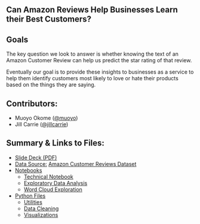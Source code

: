 ## Can Amazon Reviews Help Businesses Learn their Best Customers? 

## Goals


The key question we look to answer is whether knowing the text of an Amazon Customer Review can help us predict the star rating of that review.

Eventually our goal is to provide these insights to businesses as a service to help them identify customers most likely to love or hate their products based on the things they are saying.


## Contributors:
 - Muoyo Okome ([@muoyo](https://github.com/muoyo/))
 - Jill Carrie ([@jillcarrie](https://github.com/jillcarrie/))

## Summary & Links to Files:
- [Slide Deck (PDF)](presentation/amazon.pdf)
- [Data Source:](https://registry.opendata.aws/amazon-reviews/) [Amazon Customer Reviews Dataset](https://registry.opendata.aws/amazon-reviews/)
- [Notebooks](notebooks/)
    - [Technical Notebook](notebooks/amazon.ipynb)
    - [Exploratory Data Analysis](notebooks/amazon_eda.ipynb)
    - [Word Cloud Exploration](notebooks/wordcloud.ipynb)
- [Python Files](python_files/)
    - [Utilities](python_files/utils.py)
    - [Data Cleaning](python_files/data_cleaning.py)
    - [Visualizations](python_files/visualizations.py)

<p><!--<img src='images/rideshare.jpeg'>-->
